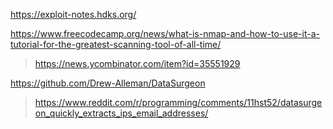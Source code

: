 https://exploit-notes.hdks.org/

https://www.freecodecamp.org/news/what-is-nmap-and-how-to-use-it-a-tutorial-for-the-greatest-scanning-tool-of-all-time/
> https://news.ycombinator.com/item?id=35551929

https://github.com/Drew-Alleman/DataSurgeon
> https://www.reddit.com/r/programming/comments/11hst52/datasurgeon_quickly_extracts_ips_email_addresses/